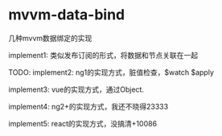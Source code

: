 # mvvm-data-bind
几种mvvm数据绑定的实现

implement1:
类似发布订阅的形式，将数据和节点关联在一起

TODO:
implement2:
ng1的实现方式，脏值检查，$watch $apply

implement3:
vue的实现方式，通过Object.

implement4:
ng2+的实现方式，我还不晓得23333

implement5:
react的实现方式，没搞清+10086
